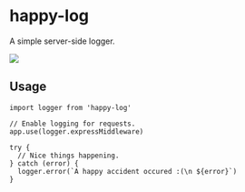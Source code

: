 # happy-log

A simple server-side logger.

![](https://media.giphy.com/media/u33BcMbqQmJGg/giphy.gif)

## Usage

```
import logger from 'happy-log'

// Enable logging for requests.
app.use(logger.expressMiddleware)

try {
  // Nice things happening.
} catch (error) {
  logger.error(`A happy accident occured :(\n ${error}`)
}
```
